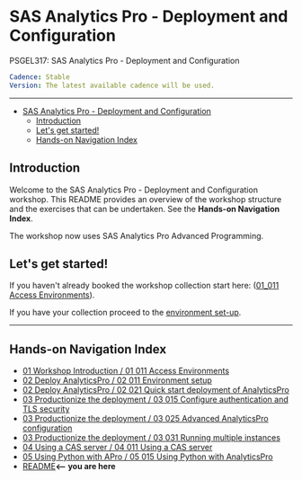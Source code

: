 # SAS Analytics Pro - Deployment and Configuration

PSGEL317:  SAS Analytics Pro - Deployment and Configuration

```yaml
Cadence: Stable
Version: The latest available cadence will be used.
```

---

- [SAS Analytics Pro - Deployment and Configuration](#sas-analytics-pro---deployment-and-configuration)
  - [Introduction](#introduction)
  - [Let's get started!](#lets-get-started)
  - [Hands-on Navigation Index](#hands-on-navigation-index)

## Introduction

Welcome to the SAS Analytics Pro - Deployment and Configuration workshop. This README provides an overview of the workshop structure and the exercises that can be undertaken. See the **Hands-on Navigation Index**.

The workshop now uses SAS Analytics Pro Advanced Programming.

## Let's get started!

If you haven't already booked the workshop collection start here: ([01_011 Access Environments](./01_Workshop_Introduction/01_011_Access_Environments.md)).

If you have your collection proceed to the [environment set-up](./02_Deploy_AnalyticsPro/02_011_Environment_setup.md).

---

## Hands-on Navigation Index

<!-- startnav -->
* [01 Workshop Introduction / 01 011 Access Environments](/01_Workshop_Introduction/01_011_Access_Environments.md)
* [02 Deploy AnalyticsPro / 02 011 Environment setup](/02_Deploy_AnalyticsPro/02_011_Environment_setup.md)
* [02 Deploy AnalyticsPro / 02 021 Quick start deployment of AnalyticsPro](/02_Deploy_AnalyticsPro/02_021_Quick-start_deployment_of_AnalyticsPro.md)
* [03 Productionize the deployment / 03 015 Configure authentication and TLS security](/03_Productionize_the_deployment/03_015_Configure_authentication_and_TLS_security.md)
* [03 Productionize the deployment / 03 025 Advanced AnalyticsPro configuration](/03_Productionize_the_deployment/03_025_Advanced_AnalyticsPro_configuration.md)
* [03 Productionize the deployment / 03 031 Running multiple instances](/03_Productionize_the_deployment/03_031_Running_multiple_instances.md)
* [04 Using a CAS server / 04 011 Using a CAS server](/04_Using_a_CAS_server/04_011_Using_a_CAS_server.md)
* [05 Using Python with APro / 05 015 Using Python with AnalyticsPro](/05_Using_Python_with_APro/05_015_Using_Python_with_AnalyticsPro.md)
* [README](/README.md)**<-- you are here**
<!-- endnav -->
